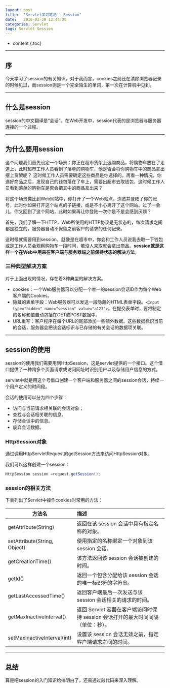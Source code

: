 ```yaml
---
layout: post
title:  "Servlet学习笔记---Session"
date:   2016-03-30 13:44:20
categories: Servlet
tags: Servlet Session
---
```


* content
{:toc}

----------

## 序

今天学习了session的有关知识。对于我而言，cookies之前还在清除浏览器记录的时候见过，而session则是一个完全陌生的单词，第一次在计算机中见到。

----------

## 什么是session

session的中文翻译是“会话”。在Web开发中，session代表的是浏览器与服务器连接的一个过程。

----------

## 为什么要用session

这个问题我们首先设定一个场景：你正在超市货架上选购商品，将购物车放在了走道上，此时超市工作人员看到了落单的购物车，他是否会将你购物车中的商品拿出摆上货架呢？ 这时候工作人员需要确定这些商品是你选择的。再看一种情况，你选好商品之后，发现自己的钱包落在了车上，需要出超市去取钱包，这时候工作人员看到落单的购物车是否会把其中的商品拿出来？

将这个场景类比到Web网站中，你打开了一个Web站点，浏览并登陆了你的账号，此时你如果打开这个站点的子链接，或是不小心离开了这个网站。过了一会儿，你又回到了这个网站，此时如果再让你登陆一次你是不是会感到厌烦？

首先，我们了解一下HTTP，Web所使用的HTTP协议是无状态的，每次请求之间都是独立的，服务器自动不保留之前客户的请求的任何记录。

这时候就需要用到session，就像是在超市中，你会和工作人员说我去取一下钱包或是工作人员会观察购物车一段时间，若没人来取就会拿出商品。**session就是这样一个在Web中用来在客户端与服务器端之前保持状态的解决方法**。

### 三种典型解决方案

对于上面出现的情况，存在着3种典型的解决方案。

- cookies：一个Web服务器可以分配一个唯一的session会话ID作为每个Web客户端的Cookies。
- 隐藏的表单字段：Web服务器可以发送一段隐藏的HTML表单字段。`<Input type="hidden" name="session" value="a123">`。在提交表单时，要将制定的名称和值自动包括在GET或POST数据中。
- URL重写：客户程序在每个URL的尾部添加一些额外数据。这些数据标识当前的会话，服务器会把该会话标识与已存储的有关会话的数据项关联。

----------

## session的使用

session的使用我们需要用到HttpSession，这是servlet提供的一个接口。这个借口提供了一种跨多个页面请求或访问网址时识别用户以及存储用户信息的方式。

servlet中就是用这个号借口创建一个客户端和服务器之间的session会话，持续一个用户定义的时间段。

会话的使用可以分为四个步骤：

- 访问与当前请求相关联的会话对象；
- 查找与会话相关联的信息。
- 存储会话中的信息。
- 废弃会话数据。

### HttpSession对象

通过调用HttpServletRequest的getSession方法来访问HttpSession对象。

我们可以这样创建一个session：

```java
HttpSession session =request.getSession();
```

### session的相关方法

下表列出了Servlet中操作cookies时常用的方法：

|方法名|描述|
|---|:---|
|getAttribute(String)|返回在该 session 会话中具有指定名称的对象。|
|setAttribute(String, Object) |使用指定的名称绑定一个对象到该 session 会话。|
|getCreationTime()|该方法返回该 session 会话被创建的时间。|
|getId()|返回一个包含分配给该 session 会话的唯一标识符的字符串。|
|getLastAccessedTime()|返回客户端最后一次发送与该 session 会话相关的请求的时间。|
|getMaxInactiveInterval()|返回 Servlet 容器在客户端访问时保持 session 会话打开的最大时间间隔（单位：秒）。|
|setMaxInactiveInterval(int)|设置该 session 会话无效之前，指定客户端请求之间的时间。|

----------

## 总结

算是吧session的入门知识给搞明白了，还需通过敲代码来深入理解。

